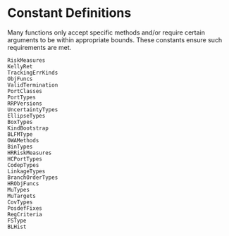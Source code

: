 # Constant Definitions

Many functions only accept specific methods and/or require certain arguments to be within appropriate bounds. These constants ensure such requirements are met.

```@docs
RiskMeasures
KellyRet
TrackingErrKinds
ObjFuncs
ValidTermination
PortClasses
PortTypes
RRPVersions
UncertaintyTypes
EllipseTypes
BoxTypes
KindBootstrap
BLFMType
OWAMethods
BinTypes
HRRiskMeasures
HCPortTypes
CodepTypes
LinkageTypes
BranchOrderTypes
HRObjFuncs
MuTypes
MuTargets
CovTypes
PosdefFixes
RegCriteria
FSType
BLHist
```
